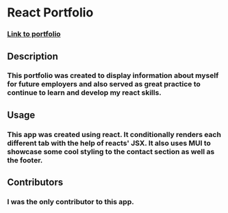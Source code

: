 # React Portfolio
### [Link to portfolio](https://ethanbrockway.github.io/React-Portfolio/)

## Description 

### This portfolio was created to display information about myself for future employers and also served as great practice to continue to learn and develop my react skills.

## Usage
### This app was created using react. It conditionally renders each different tab with the help of reacts' JSX. It also uses MUI to showcase some cool styling to the contact section as well as the footer. 

## Contributors
### I was the only contributor to this app.



